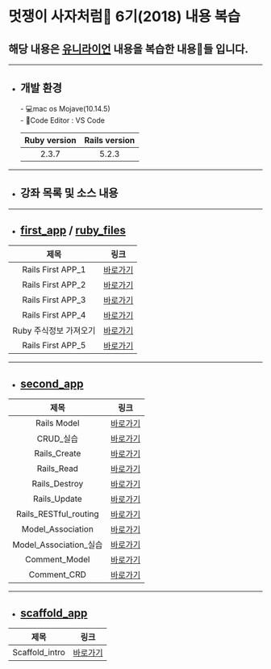 # 멋쟁이 사자처럼🦁 6기(2018) 내용 복습

## 해당 내용은 [유니라이언](https://uni.likelion.org) 내용을 복습한 내용📝들 입니다.
---
* <h2>개발 환경</h2>
    - 💻mac os Mojave(10.14.5)<br>
    - 📝Code Editor : VS Code

    |Ruby version | Rails version |
    |:--------:|:--------:|
    | 2.3.7 | 5.2.3|
---
* ## 강좌 목록 및 소스 내용
---
* ## [first_app](https://github.com/devsungmin/Ruby-Project/tree/master/first_app) / [ruby_files](https://github.com/devsungmin/Ruby-Project/tree/master/ruby_files)
|제목 | 링크 |
|:--------:|:--------:|
|Rails First APP_1 | [바로가기](https://uni.likelion.org/lectures/10) |
|Rails First APP_2 | [바로가기](https://uni.likelion.org/lectures/11) |
|Rails First APP_3 | [바로가기](https://uni.likelion.org/lectures/12) |
|Rails First APP_4 | [바로가기](https://uni.likelion.org/lectures/13) |
|Ruby 주식정보 가져오기 | [바로가기](https://uni.likelion.org/lectures/14) |
|Rails First APP_5 | [바로가기](https://uni.likelion.org/lectures/16) |
---
* ## [second_app](https://github.com/devsungmin/Ruby-Project/tree/master/second_app)
|제목 | 링크 |
|:--------:|:--------:|
|Rails Model | [바로가기](https://uni.likelion.org/lectures/17) |
|CRUD_실습 | [바로가기](https://uni.likelion.org/lectures/18) |
|Rails_Create | [바로가기](https://uni.likelion.org/lectures/19) |
|Rails_Read | [바로가기](https://uni.likelion.org/lectures/20) |
|Rails_Destroy | [바로가기](https://uni.likelion.org/lectures/21) |
|Rails_Update| [바로가기](https://uni.likelion.org/lectures/22) |
|Rails_RESTful_routing | [바로가기](https://uni.likelion.org/lectures/23) |
|Model_Association | [바로가기](https://uni.likelion.org/lectures/24) |
|Model_Association_실습 | [바로가기](https://uni.likelion.org/lectures/25) |
|Comment_Model| [바로가기](https://uni.likelion.org/lectures/26) |
|Comment_CRD | [바로가기](https://uni.likelion.org/lectures/27) |
---
* ## [scaffold_app](https://github.com/devsungmin/Ruby-Project/tree/master/scaffold_app)
|제목 | 링크 |
|:--------:|:--------:|
|Scaffold_intro | [바로가기](https://uni.likelion.org/lectures/28) |